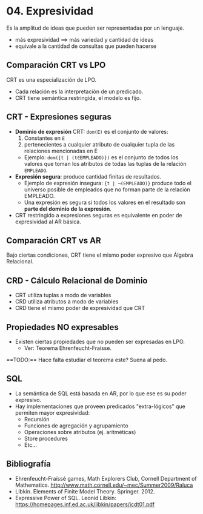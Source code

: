 # 04. Expresividad
Es la amplitud de ideas que pueden ser representadas por un lenguaje.

- más expresividad ⟹ más variedad y cantidad de ideas
- equivale a la cantidad de consultas que pueden hacerse

## Comparación CRT vs LPO
CRT es una especialización de LPO.

- Cada relación es la interpretación de un predicado.
- CRT tiene semántica restringida, el modelo es fijo.

## CRT - Expresiones seguras

- **Dominio de expresión** CRT: `dom(E)` es el conjunto de valores:
    1. Constantes en `E`
    2. pertenecientes a cualquier atributo de cualquier tupla de las relaciones mencionadas en E
    + Ejemplo: `dom({t | (t∈EMPLEADO)})` es el conjunto de todos los valores que toman los atributos de todas las tuplas de la relación `EMPLEADO`.
- **Expresión segura**: produce cantidad finitas de resultados.
    + Ejemplo de expresión insegura: `{t | ¬(EMPLEADO)}` produce todo el universo posible de empleados que no forman parte de la relación EMPLEADO.
    + Una expresión es segura si todos los valores en el resultado son **parte del dominio de la expresión**.
- CRT restringido a expresiones seguras es equivalente en poder de expresividad al AR básica.

## Comparación CRT vs AR
Bajo ciertas condiciones, CRT tiene el mismo poder expresivo que Álgebra Relacional.

## CRD - Cálculo Relacional de Dominio
- CRT utiliza tuplas a modo de variables
- CRD utiliza atributos a modo de variables
- CRD tiene el mismo poder de expresividad que CRT

## Propiedades NO expresables
- Existen ciertas propiedades que no pueden ser expresadas en LPO.
    + Ver: Teorema Ehrenfeucht-Fraisse.

==TODO:== Hace falta estudiar el teorema este? Suena al pedo.

## SQL

- La semántica de SQL está basada en AR, por lo que ese es su poder expresivo.
- Hay implementaciones que proveen predicados "extra-lógicos" que permiten mayor expresividad:
    + Recursión
    + Funciones de agregación y agrupamiento
    + Operaciones sobre atributos (ej. aritméticas)
    + Store procedures
    + Etc...

## Bibliografía

- Ehrenfeucht-Fraïssé games, Math Explorers Club, Cornell Department of Mathematics. http://www.math.cornell.edu/~mec/Summer2009/Raluca
- Libkin. Elements of Finite Model Theory. Springer. 2012.
- Expressive Power of SQL. Leonid Libkin: https://homepages.inf.ed.ac.uk/libkin/papers/icdt01.pdf